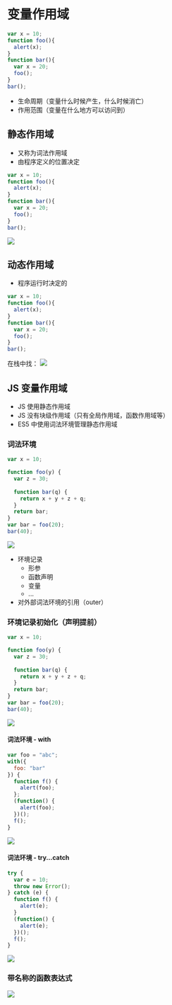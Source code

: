 # 变量作用域

```js
var x = 10;
function foo(){
  alert(x);
}
function bar(){
  var x = 20;
  foo();
}
bar();
```

- 生命周期（变量什么时候产生，什么时候消亡）
- 作用范围（变量在什么地方可以访问到）

## 静态作用域

- 又称为词法作用域
- 由程序定义的位置决定

```js
var x = 10;
function foo(){
  alert(x);
}
function bar(){
  var x = 20;
  foo();
}
bar();
```

![](http://oeryvxt85.bkt.clouddn.com/2017-02-01-Screen%20Shot%202017-02-02%20at%201.20.31%20AM.png)

## 动态作用域

- 程序运行时决定的

```js
var x = 10;
function foo(){
  alert(x);
}
function bar(){
  var x = 20;
  foo();
}
bar();
```

在栈中找：
![](http://oeryvxt85.bkt.clouddn.com/2017-02-01-Screen%20Shot%202017-02-02%20at%201.23.41%20AM.png)

## JS 变量作用域

- JS 使用静态作用域
- JS 没有块级作用域（只有全局作用域，函数作用域等）
- ES5 中使用词法环境管理静态作用域

### 词法环境

```js
var x = 10;

function foo(y) {
  var z = 30;
  
  function bar(q) {
    return x + y + z + q;
  }
  return bar;
}
var bar = foo(20);
bar(40);
```

![](http://oeryvxt85.bkt.clouddn.com/2017-02-01-Screen%20Shot%202017-02-02%20at%201.32.11%20AM.png)

- 环境记录
  - 形参
  - 函数声明
  - 变量
  - ...
- 对外部词法环境的引用（outer）

### 环境记录初始化（声明提前）

```js
var x = 10;

function foo(y) {
  var z = 30;
  
  function bar(q) {
    return x + y + z + q;
  }
  return bar;
}
var bar = foo(20);
bar(40);
```

![](http://oeryvxt85.bkt.clouddn.com/2017-02-03-Screen%20Shot%202017-02-03%20at%2010.49.04%20AM.png)

#### 词法环境 - with

```js
var foo = "abc";
with({
  foo: "bar"
}) {
  function f() {
    alert(foo);
  };
  (function() {
    alert(foo);
  })();
  f();
}
```

![](http://oeryvxt85.bkt.clouddn.com/2017-02-03-Screen%20Shot%202017-02-03%20at%2012.11.14%20PM.png)

#### 词法环境 - try...catch

```js
try {
  var e = 10;
  throw new Error();
} catch (e) {
  function f() {
    alert(e);
  }
  (function() {
    alert(e);
  })();
  f();
}
```

![](http://oeryvxt85.bkt.clouddn.com/2017-02-03-Screen%20Shot%202017-02-03%20at%2012.15.56%20PM.png)

### 带名称的函数表达式

![](http://oeryvxt85.bkt.clouddn.com/2017-02-03-Screen%20Shot%202017-02-03%20at%2012.19.19%20PM.png)


